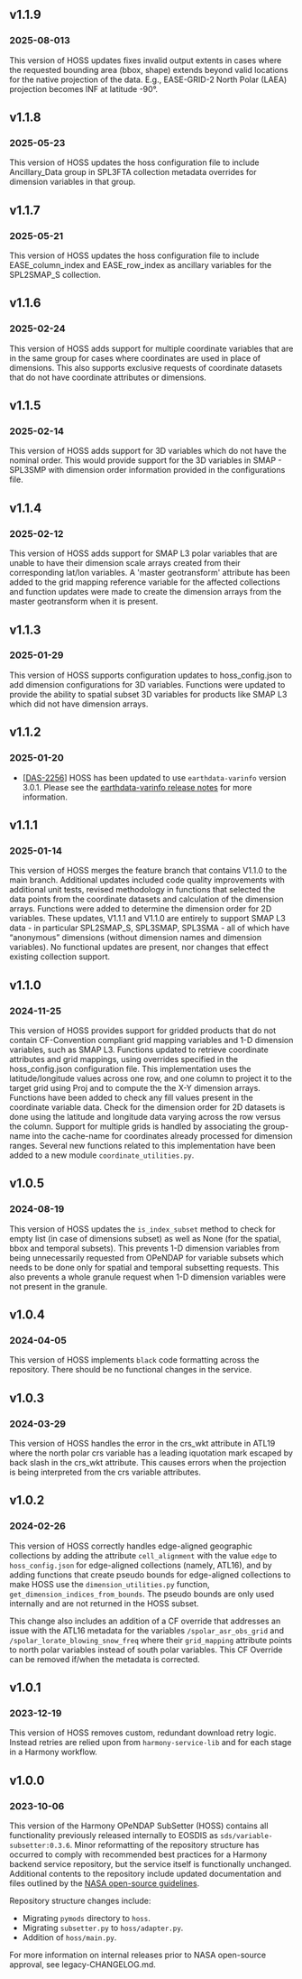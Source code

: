 ## v1.1.9
### 2025-08-013

This version of HOSS updates fixes invalid output extents in cases where the
requested bounding area (bbox, shape) extends beyond valid locations for the native
projection of the data. E.g., EASE-GRID-2 North Polar (LAEA) projection becomes INF
at latitude -90°.

## v1.1.8
### 2025-05-23

This version of HOSS updates the hoss configuration file to include
Ancillary_Data group in SPL3FTA collection metadata overrides for dimension
variables in that group.

## v1.1.7
### 2025-05-21

This version of HOSS updates the hoss configuration file to include
EASE_column_index and EASE_row_index as ancillary variables for the SPL2SMAP_S
collection.

## v1.1.6
### 2025-02-24

This version of HOSS adds support for multiple coordinate variables that
are in the same group for cases where coordinates are used in place of
dimensions. This also supports exclusive requests of coordinate
datasets that do not have coordinate attributes or dimensions.

## v1.1.5
### 2025-02-14

This version of HOSS adds support for 3D variables which
do not have the nominal order. This would provide support
for the 3D variables in SMAP - SPL3SMP with dimension order
information provided in the configurations file.

## v1.1.4
### 2025-02-12

This version of HOSS adds support for SMAP L3 polar variables that are unable to have their
dimension scale arrays created from their corresponding lat/lon variables. A 'master geotransform'
attribute has been added to the grid mapping reference variable for the affected collections
and function updates were made to create the dimension arrays from the master geotransform
when it is present.

## v1.1.3
### 2025-01-29

This version of HOSS supports configuration updates to hoss_config.json to
add dimension configurations for 3D variables. Functions were updated to provide the
ability to spatial subset 3D variables for products like SMAP L3 which did
not have dimension arrays.

## v1.1.2
### 2025-01-20

- [[DAS-2256](https://bugs.earthdata.nasa.gov/browse/DAS-2256)]
  HOSS has been updated to use `earthdata-varinfo` version 3.0.1.
  Please see the
  [earthdata-varinfo release notes](https://github.com/nasa/earthdata-varinfo/releases/tag/3.0.1)
  for more information.

## v1.1.1
### 2025-01-14

This version of HOSS merges the feature branch that contains V1.1.0 to the main branch.
Additional updates included code quality improvements with additional unit tests, revised methodology
in functions that selected the data points from the coordinate datasets and calculation of the dimension
arrays. Functions were added to determine the dimension order for 2D variables. These updates,
V1.1.1 and V1.1.0 are entirely to support SMAP L3 data - in particular SPL2SMAP_S, SPL3SMAP, SPL3SMA -
all of which have “anonymous” dimensions (without dimension names and dimension variables).  No functional
updates are present, nor changes that effect existing collection support.

## v1.1.0
### 2024-11-25

This version of HOSS provides support for gridded products that do not contain
CF-Convention compliant grid mapping variables and 1-D dimension variables, such
as SMAP L3. Functions updated to retrieve coordinate attributes and grid mappings,
using overrides specified in the hoss_config.json configuration file.
This implementation uses the latitude/longitude values across one row, and one
column to project it to the target grid using Proj and to compute the the X-Y
dimension arrays. Functions have been added to check any fill values present in
the coordinate variable data. Check for the dimension order for 2D datasets is
done using the latitude and longitude data varying across the row versus the
column. Support for multiple grids is handled by associating the group-name into
the cache-name for coordinates already processed for dimension ranges.
Several new functions related to this implementation have been added to
a new module `coordinate_utilities.py`.

## v1.0.5
### 2024-08-19

This version of HOSS updates the `is_index_subset` method to check for empty list (in case of dimensions subset)
as well as None (for the spatial, bbox and temporal subsets). This prevents 1-D dimension variables from being
unnecessarily requested from OPeNDAP for variable subsets which needs to be done only for spatial and temporal
subsetting requests. This also prevents a whole granule request when 1-D dimension variables were not present
in the granule.

## v1.0.4
### 2024-04-05

This version of HOSS implements `black` code formatting across the repository.
There should be no functional changes in the service.

## v1.0.3
### 2024-03-29

This version of HOSS handles the error in the crs_wkt attribute in ATL19 where the
north polar crs variable has a leading iquotation mark escaped by back slash in the
crs_wkt attribute. This causes errors when the projection is being interpreted from
the crs variable attributes.

## v1.0.2
### 2024-02-26

This version of HOSS correctly handles edge-aligned geographic collections by
adding the attribute `cell_alignment` with the value `edge` to `hoss_config.json`
for edge-aligned collections (namely, ATL16), and by adding functions that
create pseudo bounds for edge-aligned collections to make HOSS use the
`dimension_utilities.py` function, `get_dimension_indices_from_bounds`. The
pseudo bounds are only used internally and are not returned in the HOSS subset.

This change also includes an addition of a CF override that addresses an
issue with the ATL16 metadata for the variables `/spolar_asr_obs_grid` and
`/spolar_lorate_blowing_snow_freq` where their `grid_mapping` attribute points
to north polar variables instead of south polar variables. This CF Override
can be removed if/when the metadata is corrected.

## v1.0.1
### 2023-12-19

This version of HOSS removes custom, redundant download retry logic. Instead
retries are relied upon from `harmony-service-lib` and for each stage in a
Harmony workflow.

## v1.0.0
### 2023-10-06

This version of the Harmony OPeNDAP SubSetter (HOSS) contains all functionality
previously released internally to EOSDIS as `sds/variable-subsetter:0.3.6`.
Minor reformatting of the repository structure has occurred to comply with
recommended best practices for a Harmony backend service repository, but the
service itself is functionally unchanged. Additional contents to the repository
include updated documentation and files outlined by the
[NASA open-source guidelines](https://code.nasa.gov/#/guide).

Repository structure changes include:

* Migrating `pymods` directory to `hoss`.
* Migrating `subsetter.py` to `hoss/adapter.py`.
* Addition of `hoss/main.py`.

For more information on internal releases prior to NASA open-source approval,
see legacy-CHANGELOG.md.
